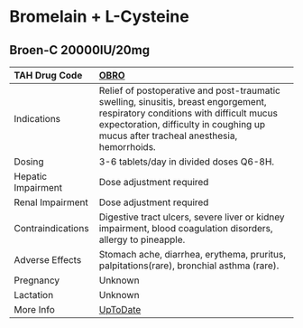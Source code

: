 # Bromelain + L-Cysteine

## Broen-C 20000IU/20mg

| TAH Drug Code      | [OBRO](https://www.tahsda.org.tw/drugs/hissearch.php?drug_code=OBRO)                                                                                                                                                   |
|:-------------------|:-----------------------------------------------------------------------------------------------------------------------------------------------------------------------------------------------------------------------|
| Indications        | Relief of postoperative and post-traumatic swelling, sinusitis, breast engorgement, respiratory conditions with difficult mucus expectoration, difficulty in coughing up mucus after tracheal anesthesia, hemorrhoids. |
| Dosing             | 3-6 tablets/day in divided doses Q6-8H.                                                                                                                                                                                |
| Hepatic Impairment | Dose adjustment required                                                                                                                                                                                               |
| Renal Impairment   | Dose adjustment required                                                                                                                                                                                               |
| Contraindications  | Digestive tract ulcers, severe liver or kidney impairment, blood coagulation disorders, allergy to pineapple.                                                                                                          |
| Adverse Effects    | Stomach ache, diarrhea, erythema, pruritus, palpitations(rare), bronchial asthma (rare).                                                                                                                               |
| Pregnancy          | Unknown                                                                                                                                                                                                                |
| Lactation          | Unknown                                                                                                                                                                                                                |
| More Info          | [UpToDate](https://www.uptodate.com/contents/bromelain-and-l-cysteine-drug-information)                                                                                                                                |

